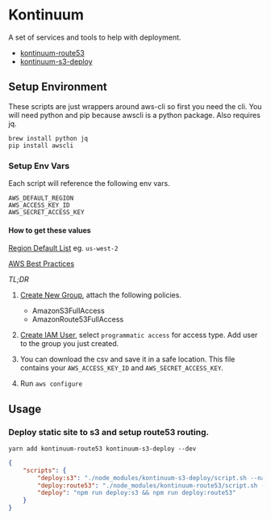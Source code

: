 # Kontinuum

A set of services and tools to help with deployment.

- [kontinuum-route53](https://github.com/esayemm/kontinuum/tree/master/packages/kontinuum-route53)
- [kontinuum-s3-deploy](https://github.com/esayemm/kontinuum/tree/master/packages/kontinuum-s3-deploy)

## Setup Environment

These scripts are just wrappers around aws-cli so first you need the cli. You will need python and pip because awscli is a python package. Also requires jq.

```
brew install python jq
pip install awscli
```

### Setup Env Vars

Each script will reference the following env vars.

```
AWS_DEFAULT_REGION
AWS_ACCESS_KEY_ID
AWS_SECRET_ACCESS_KEY
```

#### How to get these values

[Region Default List](http://docs.aws.amazon.com/general/latest/gr/rande.html) eg. `us-west-2`

[AWS Best Practices](http://docs.aws.amazon.com/IAM/latest/UserGuide/best-practices.html?icmpid=docs_iam_console)

*TL;DR*

1. [Create New Group](https://console.aws.amazon.com/iam/home?region=us-west-2#/groups), attach the following policies.

	- AmazonS3FullAccess
	- AmazonRoute53FullAccess

2. [Create IAM User](https://console.aws.amazon.com/iam/home?region=us-west-2#/users), select `programmatic access` for access type. Add user to the group you just created.
3. 	You can download the csv and save it in a safe location. This file contains your `AWS_ACCESS_KEY_ID` and `AWS_SECRET_ACCESS_KEY`.


4. Run `aws configure`


## Usage

### Deploy static site to s3 and setup route53 routing.

`yarn add kontinuum-route53 kontinuum-s3-deploy --dev`

```json
{
	"scripts": {
		"deploy:s3": "./node_modules/kontinuum-s3-deploy/script.sh --name foo.com --is-index ./build",
		"deploy:route53": "./node_modules/kontinuum-route53/script.sh --name foo.com --root foo.com",
		"deploy": "npm run deploy:s3 && npm run deploy:route53"
	}
}
```
